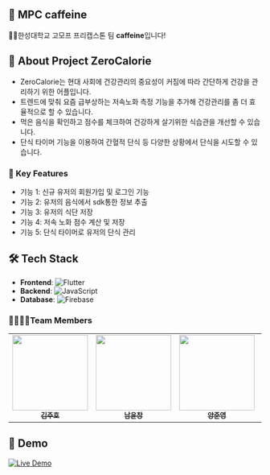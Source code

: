 ## 👋 MPC caffeine

🙋‍♀️한성대학교 고모프 프리캡스톤 팀 **caffeine**입니다! 

## 🚀 About Project ZeroCalorie
- ZeroCalorie는 현대 사회에 건강관리의 중요성이 커짐에 따라 간단하게 건강을 관리하기 위한 어플입니다.
- 트렌드에 맞춰 요즘 급부상하는 저속노화 측정 기능을 추가해 건강관리를 좀 더 효율적으로 할 수 있습니다.
- 먹은 음식을 확인하고 점수를 체크하여 건강하게 살기위한 식습관을 개선할 수 있습니다.
- 단식 타이머 기능을 이용하여 간혈적 단식 등 다양한 상황에서 단식을 시도할 수 있습니다.

### 🎯 Key Features
- 기능 1: 신규 유저의 회원가입 및 로그인 기능
- 기능 2: 유저의 음식에서 sdk통한 정보 추출
- 기능 3: 유저의 식단 저장
- 기능 4: 저속 노화 점수 계산 및 저장
- 기능 5: 단식 타이머로 유저의 단식 관리

## 🛠️ Tech Stack

- **Frontend**: ![Flutter](https://img.shields.io/badge/-Flutter-02569B?logo=flutter&logoColor=white&style=for-the-badge)
- **Backend**: ![JavaScript](https://img.shields.io/badge/javascript-F7DF1E?style=for-the-badge&logo=javascript&logoColor=black)
- **Database**: ![Firebase](https://img.shields.io/badge/-Firebase-FFCA28?logo=firebase&logoColor=white&style=for-the-badge)

### 👨‍👩‍👧‍👧Team Members
<table>
  <tbody>
    <tr>
      <td align="center"><a href="https://github.com/kimjuho1559"><img src="https://github.com/user-attachments/assets/a6695d74-4c62-47eb-9f31-9aff60d0a8ac" width="150px;" alt=""/><br /><sub><b>김주호</b></sub></a><br /></td>
      <td align="center"><a href="https://github.com/ycnham"><img src="https://github.com/user-attachments/assets/e960a4b4-a145-4a0c-8c6f-3cd480fba1a3" width="150px;" alt=""/><br /><sub><b>남윤창</b></sub></a><br /></td>
      <td align="center"><a href="https://github.com/JunYoung0000"><img src="https://github.com/user-attachments/assets/50c94fef-5615-41a4-955f-5d46cde96b96" width="150px;" alt=""/><br /><sub><b>양준영</b></sub></a><br /></td>
      <td align="center"><a href="https://github.com/mingioes"><img src="https://github.com/user-attachments/assets/ca50c807-0d76-4eb8-958e-b990a8a26786" width="150px;" alt=""/><br /><sub><b>강민서</b></sub></a><br /></td>
    </tr>
  </tbody>
</table>

## 🎥 Demo
[![Live Demo](https://github.com/user-attachments/assets/f62363dd-9ef6-40b5-8b6e-8bf653fa6fa5)](https://youtu.be/UQsrzBY9jr8)


<!--

**Here are some ideas to get you started:**

🙋‍♀️ A short introduction - what is your organization all about?
🌈 Contribution guidelines - how can the community get involved?
👩‍💻 Useful resources - where can the community find your docs? Is there anything else the community should know?
🍿 Fun facts - what does your team eat for breakfast?
🧙 Remember, you can do mighty things with the power of [Markdown](https://docs.github.com/github/writing-on-github/getting-started-with-writing-and-formatting-on-github/basic-writing-and-formatting-syntax)
-->
